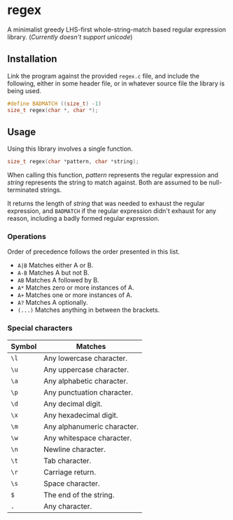 # regex
A minimalist greedy LHS-first whole-string-match based regular expression library. (*Currently doesn't support unicode*)

## Installation
Link the program against the provided `regex.c` file, and include the following, either in some header file, or in whatever source file the library is being used.
```C
#define BADMATCH ((size_t) -1)
size_t regex(char *, char *);
```

## Usage
Using this library involves a single function.

```C
size_t regex(char *pattern, char *string);
```

When calling this function, *pattern* represents the regular expression and *string* represents the string to match against.
Both are assumed to be null-terminated strings.

It returns the length of *string* that was needed to exhaust the regular expression, and `BADMATCH` if the regular expression didn't exhaust for any reason, including a badly formed regular expression.

### Operations
Order of precedence follows the order presented in this list.

- `A|B` Matches either A or B.
- `A-B` Matches A but not B.
- `AB` Matches A followed by B.
- `A*` Matches zero or more instances of A.
- `A+` Matches one or more instances of A.
- `A?` Matches A optionally.
- `(...)` Matches anything in between the brackets.

### Special characters
| Symbol | Matches
| --- | ---
| `\l` | Any lowercase character.
| `\u` | Any uppercase character.
| `\a` | Any alphabetic character.
| `\p` | Any punctuation character.
| `\d` | Any decimal digit.
| `\x` | Any hexadecimal digit.
| `\m` | Any alphanumeric character.
| `\w` | Any whitespace character.
| `\n` | Newline character.
| `\t` | Tab character.
| `\r` | Carriage return.
| `\s` | Space character.
| `$` | The end of the string.
| `.` | Any character.
